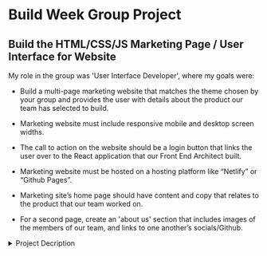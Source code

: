 # Build Week Group Project #

## Build the HTML/CSS/JS Marketing Page / User Interface for Website ##

My role in the group was 'User Interface Developer', where my goals were:

* Build a multi-page marketing website that matches the theme chosen by your group and provides the user with details about the product our team has selected to build.

* Marketing website must include responsive mobile and desktop screen widths.

* The call to action on the website should be a login button that links the user over to the React application that our Front End Architect built.

* Marketing website must be hosted on a hosting platform like “Netlify” or “Github Pages”.

* Marketing site’s home page should have content and copy that relates to the product that our team worked on.

* For a second page, create an 'about us' section that includes images of the members of our team, and links to one another’s socials/Github.

<details>
<summary>Project Decription</summary>
<br>

__Pitch:__ As an expat, I want to be able to show off the places I've been and remember them for myself. I have a lot of amazing pics and stories from around the world I'd like to share, but I need a site that is more professional than Instagram in order to do so.

__MVP:__ User can visit site and see photos laid out in a grid , travelers can create, read, update, and delete stories and photos. (No ability to upload one's own photos for MVP)

__Stretch Goal:__ Build an image uploader into the site to allow users the ability to upload their own assets. (This will require some work with a package called Drop Zone and a service called cloudinary).
</details>